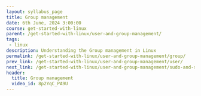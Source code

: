 ```yaml
---
layout: syllabus_page
title: Group management
date: 6th June, 2024 3:00:00
course: get-started-with-linux
parent: /get-started-with-linux/user-and-group-management/
tags:
 - linux
description: Understanding the Group management in Linux
permalink: /get-started-with-linux/user-and-group-management/group/
prev_link: /get-started-with-linux/user-and-group-management/user/
next_link: /get-started-with-linux/user-and-group-management/sudo-and-su/
header:
  title: Group management
  video_id: 8p2YqC_PA9U
---
```

